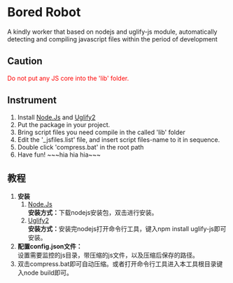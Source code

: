 <h1>Bored Robot</h1>
<p>A kindly worker that based on nodejs and uglify-js module, automatically detecting and compiling javascript files within the period of development</p>

<h2>Caution</h2>
<p style="color:red">Do not put any JS core into the 'lib' folder.</p>

<h2>Instrument</h2>
<ol>
  <li>Install 
      <a href="http://nodejs.org" target="_blank">Node.Js</a> and 
      <a href="https://github.com/mishoo/UglifyJS2" target="_blank">Uglify2</a></li>
  <li>Put the package in your project.</li>
  <li>Bring script files you need compile in the called 'lib' folder </li>
  <li>Edit the '_jsfiles.list' file, and insert script files-name to it in sequence.</li>
  <li>Double click 'compress.bat' in the root path</li>
  <li>Have fun!  ~~~hia hia hia~~~</li>
</ol>


<h2>教程</h2>
<ol>
	<li>
		<strong>安装</strong>
		<ol>
			<li>
				<a href="http://nodejs.org" target="_blank">Node.Js</a><br>
				<strong>安装方式：</strong>下载nodejs安装包，双击进行安装。
			</li>
			<li>
				<a href="https://github.com/mishoo/UglifyJS2" target="_blank">Uglify2</a><br>
				<strong>安装方式：</strong>安装完nodejs打开命令行工具，键入npm install uglify-js即可安装。
			</li>
		</ol>
	</li>
	<li>
		<strong>配置config.json文件：</strong><br>
		设置需要监控的js目录，带压缩的js文件，以及压缩后保存的路径。
	</li>
	<li>双击compress.bat即可自动压缩。或者打开命令行工具进入本工具根目录键入node build即可。</li>
</ol>